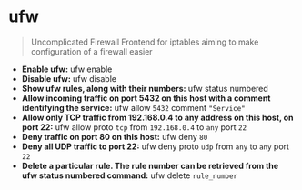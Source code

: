 # ufw
> Uncomplicated Firewall
> Frontend for iptables aiming to make configuration of a firewall easier
- **Enable ufw:**
ufw enable
- **Disable ufw:**
ufw disable
- **Show ufw rules, along with their numbers:**
ufw status numbered
- **Allow incoming traffic on port 5432 on this host with a comment identifying the service:**
ufw allow `5432` comment `"Service"`
- **Allow only TCP traffic from 192.168.0.4 to any address on this host, on port 22:**
ufw allow proto `tcp` from `192.168.0.4` to `any` port `22`
- **Deny traffic on port 80 on this host:**
ufw deny `80`
- **Deny all UDP traffic to port 22:**
ufw deny proto `udp` from `any` to `any` port `22`
- **Delete a particular rule. The rule number can be retrieved from the ufw status numbered command:**
ufw delete `rule_number`
